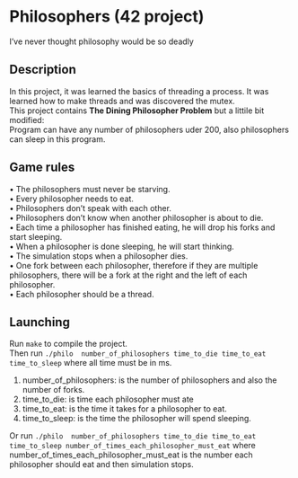 # Philosophers (42 project)
I’ve never thought philosophy would be so deadly
## Description
In this project, it was learned the basics of threading a process. It was learned how to make threads and was discovered the mutex. \
This project contains **The Dining Philosopher Problem** but a littile bit modified: \
Program can have any number of philosophers uder 200, also philosophers can sleep in this program.
## Game rules
• The philosophers must never be starving. \
• Every philosopher needs to eat. \
• Philosophers don’t speak with each other. \
• Philosophers don’t know when another philosopher is about to die. \
• Each time a philosopher has finished eating, he will drop his forks and start sleeping. \
• When a philosopher is done sleeping, he will start thinking. \
• The simulation stops when a philosopher dies. \
• One fork between each philosopher, therefore if they are multiple philosophers, there will be a fork at the right and the left of each philosopher. \
• Each philosopher should be a thread.
## Launching
Run `make` to compile the project. \
Then run `./philo  number_of_philosophers time_to_die time_to_eat time_to_sleep` where all time must be in ms. 
1. number_of_philosophers: is the number of philosophers and also the number of forks.
2. time_to_die: is time each philosopher must ate 
3. time_to_eat: is the time it takes for a philosopher to eat.
4. time_to_sleep: is the time the philosopher will spend sleeping.

Or run `./philo  number_of_philosophers time_to_die time_to_eat time_to_sleep number_of_times_each_philosopher_must_eat` where \
number_of_times_each_philosopher_must_eat is the number each philosopher should eat and then simulation stops.  
